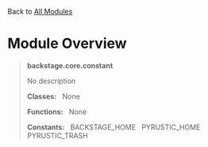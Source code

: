 Back to [All Modules](https://github.com/pyrustic/backstage/blob/master/docs/modules/README.md#readme)

# Module Overview

> **backstage.core.constant**
> 
> No description
>
> **Classes:** &nbsp; None
>
> **Functions:** &nbsp; None
>
> **Constants:** &nbsp; BACKSTAGE_HOME &nbsp; PYRUSTIC_HOME &nbsp; PYRUSTIC_TRASH
